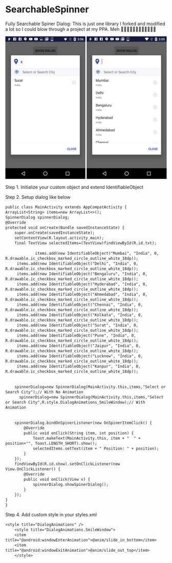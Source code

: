 # SearchableSpinner
Fully Searchable Spiner Dialog: This is just one library I forked and modified a lot so I could blow through a project at my PPA. Meh 🤷🏿‍♂🤷🏿‍♂🤷🏿‍♂🤷🏿‍♂

<img src="Screens/SCREEN1.png" width="250" />
<img src="Screens/SCREEN2.png" width="250" />


Step 1. Initialize your custom object and extend IdentifiableObject

Step 2. Setup dialog like below

    public class MainActivity extends AppCompatActivity {
    ArrayList<String> items=new ArrayList<>();
    SpinnerDialog spinnerDialog;
    @Override
    protected void onCreate(Bundle savedInstanceState) {
        super.onCreate(savedInstanceState);
        setContentView(R.layout.activity_main);
        final TextView selectedItems=(TextView)findViewById(R.id.txt);

				 items.add(new IdentifiableObject("Mumbai", "India", 0, R.drawable.ic_checkbox_marked_circle_outline_white_18dp));
         items.add(new IdentifiableObject("Delhi", "India", 0, R.drawable.ic_checkbox_marked_circle_outline_white_18dp));
         items.add(new IdentifiableObject("Bengaluru", "India", 0, R.drawable.ic_checkbox_marked_circle_outline_white_18dp));
         items.add(new IdentifiableObject("Hyderabad", "India", 0, R.drawable.ic_checkbox_marked_circle_outline_white_18dp));
         items.add(new IdentifiableObject("Ahmedabad", "India", 0, R.drawable.ic_checkbox_marked_circle_outline_white_18dp));
         items.add(new IdentifiableObject("Chennai", "India", 0, R.drawable.ic_checkbox_marked_circle_outline_white_18dp));
         items.add(new IdentifiableObject("Kolkata", "India", 0, R.drawable.ic_checkbox_marked_circle_outline_white_18dp));
         items.add(new IdentifiableObject("Surat", "India", 0, R.drawable.ic_checkbox_marked_circle_outline_white_18dp));
         items.add(new IdentifiableObject("Pune", "India", 0, R.drawable.ic_checkbox_marked_circle_outline_white_18dp));
         items.add(new IdentifiableObject("Jaipur", "India", 0, R.drawable.ic_checkbox_marked_circle_outline_white_18dp));
         items.add(new IdentifiableObject("Lucknow", "India", 0, R.drawable.ic_checkbox_marked_circle_outline_white_18dp));
         items.add(new IdentifiableObject("Kanpur", "India", 0, R.drawable.ic_checkbox_marked_circle_outline_white_18dp));


        spinnerDialog=new SpinnerDialog(MainActivity.this,items,"Select or Search City");// With No Animation
	      spinnerDialog=new SpinnerDialog(MainActivity.this,items,"Select or Search City",R.style.DialogAnimations_SmileWindow);// With 	Animation


        spinnerDialog.bindOnSpinerListener(new OnSpinerItemClick() {
            @Override
            public void onClick(String item, int position) {
                Toast.makeText(MainActivity.this, item + "  " + position+"", Toast.LENGTH_SHORT).show();
                selectedItems.setText(item + " Position: " + position);
            }
        });
        findViewById(R.id.show).setOnClickListener(new View.OnClickListener() {
            @Override
            public void onClick(View v) {
                spinnerDialog.showSpinerDialog();
            }
        });
    }
    }

Step 4. Add custom style in your styles.xml

	<style title="DialogAnimations" />
    	<style title="DialogAnimations.SmileWindow">
        <item title="@android:windowEnterAnimation">@anim/slide_in_bottom</item>
        <item title="@android:windowExitAnimation">@anim/slide_out_top</item>
    	</style>
